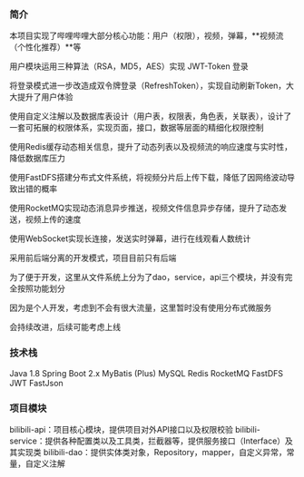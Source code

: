 ### 简介

本项目实现了哔哩哔哩大部分核心功能：用户（权限），视频，弹幕，**视频流（个性化推荐）**等

用户模块运用三种算法（RSA，MD5，AES）实现 JWT-Token 登录

将登录模式进一步改造成双令牌登录（RefreshToken），实现自动刷新Token，大大提升了用户体验

使用自定义注解以及数据库表设计（用户表，权限表，角色表，关联表），设计了一套可拓展的权限体系，实现页面，接口，数据等层面的精细化权限控制

使用Redis缓存动态相关信息，提升了动态列表以及视频流的响应速度与实时性，降低数据库压力

使用FastDFS搭建分布式文件系统，将视频分片后上传下载，降低了因网络波动导致出错的概率

使用RocketMQ实现动态消息异步推送，视频文件信息异步存储，提升了动态发送，视频上传的速度

使用WebSocket实现长连接，发送实时弹幕，进行在线观看人数统计

采用前后端分离的开发模式，项目目前只有后端

为了便于开发，这里从文件系统上分为了dao，service，api三个模块，并没有完全按照功能划分

因为是个人开发，考虑到不会有很大流量，这里暂时没有使用分布式微服务

会持续改进，后续可能考虑上线


### 技术栈

Java 1.8
Spring Boot 2.x
MyBatis (Plus)
MySQL
Redis
RocketMQ
FastDFS
JWT
FastJson

### 项目模块
bilibili-api：项目核心模块，提供项目对外API接口以及权限校验
bilibili-service：提供各种配置类以及工具类，拦截器等，提供服务接口（Interface）及其实现类
bilibili-dao：提供实体类对象，Repository，mapper，自定义异常，常量，自定义注解


